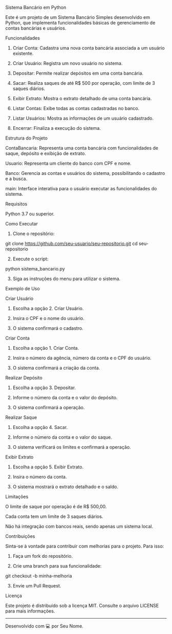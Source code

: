 Sistema Bancário em Python

Este é um projeto de um Sistema Bancário Simples desenvolvido em Python, que implementa funcionalidades básicas de gerenciamento de contas bancárias e usuários.

Funcionalidades

1. Criar Conta: Cadastra uma nova conta bancária associada a um usuário existente.


2. Criar Usuário: Registra um novo usuário no sistema.


3. Depositar: Permite realizar depósitos em uma conta bancária.


4. Sacar: Realiza saques de até R$ 500 por operação, com limite de 3 saques diários.


5. Exibir Extrato: Mostra o extrato detalhado de uma conta bancária.


6. Listar Contas: Exibe todas as contas cadastradas no banco.


7. Listar Usuários: Mostra as informações de um usuário cadastrado.


8. Encerrar: Finaliza a execução do sistema.



Estrutura do Projeto

ContaBancaria: Representa uma conta bancária com funcionalidades de saque, depósito e exibição de extrato.

Usuario: Representa um cliente do banco com CPF e nome.

Banco: Gerencia as contas e usuários do sistema, possibilitando o cadastro e a busca.

main: Interface interativa para o usuário executar as funcionalidades do sistema.


Requisitos

Python 3.7 ou superior.


Como Executar

1. Clone o repositório:

git clone https://github.com/seu-usuario/seu-repositorio.git
cd seu-repositorio


2. Execute o script:

python sistema_bancario.py


3. Siga as instruções do menu para utilizar o sistema.



Exemplo de Uso

Criar Usuário

1. Escolha a opção 2. Criar Usuário.


2. Insira o CPF e o nome do usuário.


3. O sistema confirmará o cadastro.



Criar Conta

1. Escolha a opção 1. Criar Conta.


2. Insira o número da agência, número da conta e o CPF do usuário.


3. O sistema confirmará a criação da conta.



Realizar Depósito

1. Escolha a opção 3. Depositar.


2. Informe o número da conta e o valor do depósito.


3. O sistema confirmará a operação.



Realizar Saque

1. Escolha a opção 4. Sacar.


2. Informe o número da conta e o valor do saque.


3. O sistema verificará os limites e confirmará a operação.



Exibir Extrato

1. Escolha a opção 5. Exibir Extrato.


2. Insira o número da conta.


3. O sistema mostrará o extrato detalhado e o saldo.



Limitações

O limite de saque por operação é de R$ 500,00.

Cada conta tem um limite de 3 saques diários.

Não há integração com bancos reais, sendo apenas um sistema local.


Contribuições

Sinta-se à vontade para contribuir com melhorias para o projeto. Para isso:

1. Faça um fork do repositório.


2. Crie uma branch para sua funcionalidade:

git checkout -b minha-melhoria


3. Envie um Pull Request.



Licença

Este projeto é distribuído sob a licença MIT. Consulte o arquivo LICENSE para mais informações.


---

Desenvolvido com 💻 por Seu Nome.

